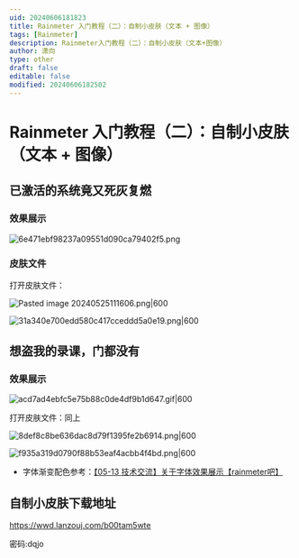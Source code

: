 ```yaml
---
uid: 20240606181823
title: Rainmeter 入门教程（二）：自制小皮肤（文本 + 图像）
tags: [Rainmeter]
description: Rainmeter入门教程（二）：自制小皮肤（文本+图像）
author: 潇向
type: other
draft: false
editable: false
modified: 20240606182502
---
```


# Rainmeter 入门教程（二）：自制小皮肤（文本 + 图像）

## 已激活的系统竟又死灰复燃

### 效果展示

![6e471ebf98237a09551d090ca79402f5.png](https://cdn.pkmer.cn/images/6e471ebf98237a09551d090ca79402f5.png!pkmer)

### 皮肤文件

打开皮肤文件：

![Pasted image 20240525111606.png|600](https://cdn.pkmer.cn/images/Pasted%20image%2020240525111606.png!pkmer)

![31a340e700edd580c417cceddd5a0e19.png|600](https://cdn.pkmer.cn/images/31a340e700edd580c417cceddd5a0e19.png!pkmer)

## 想盗我的录课，门都没有

### 效果展示

![acd7ad4ebfc5e75b88c0de4df9b1d647.gif|600](https://cdn.pkmer.cn/images/acd7ad4ebfc5e75b88c0de4df9b1d647.gif!pkmer)

打开皮肤文件：同上

![8def8c8be636dac8d79f1395fe2b6914.png|600](https://cdn.pkmer.cn/images/8def8c8be636dac8d79f1395fe2b6914.png!pkmer)

![f935a319d0790f88b53eaf4acbb4f4bd.png|600](https://cdn.pkmer.cn/images/f935a319d0790f88b53eaf4acbb4f4bd.png!pkmer)

- 字体渐变配色参考：[【05-13 技术交流】关于字体效果展示【rainmeter吧】](https://tieba.baidu.com/p/7347285545?pid=139276155147&cid=0#139276155147)

## 自制小皮肤下载地址

<https://wwd.lanzouj.com/b00tam5wte>

密码:dqjo
